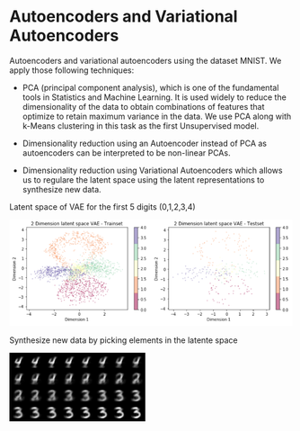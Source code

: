 # Autoencoders and Variational Autoencoders

Autoencoders and variational autoencoders using the dataset MNIST.
We apply those following techniques:

* PCA (principal component analysis), which is one of the fundamental tools in Statistics and Machine Learning. It is used widely to reduce the dimensionality of the data to obtain combinations of features that optimize to retain maximum variance in the data. We use PCA along with k-Means clustering in this task as the first Unsupervised model.

* Dimensionality reduction using an Autoencoder instead of PCA as autoencoders can be interpreted to be non-linear PCAs.

* Dimensionality reduction using Variational Autoencoders which allows us to regulare the latent space using the latent representations to synthesize new data. 

Latent space of VAE for the first 5 digits (0,1,2,3,4)

![alt text](images/latent_vae.jpg?raw=true)

Synthesize new data by picking elements in the latente space

![alt text](images/synthetized_data.jpg?raw=true)
